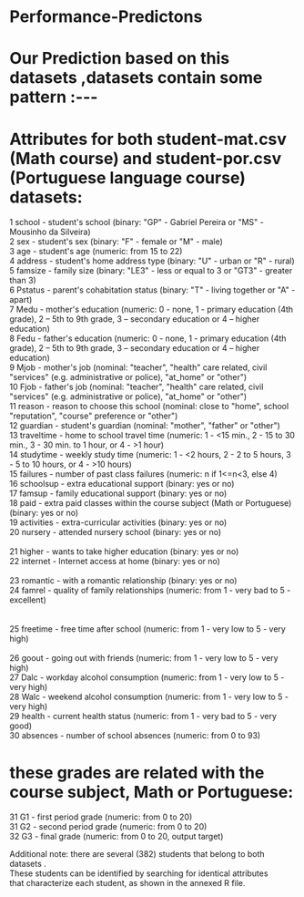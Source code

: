 # Performance-Predictons
# Our Prediction based on this datasets ,datasets contain some pattern :---
# Attributes for both student-mat.csv (Math course) and student-por.csv (Portuguese language course) datasets:
1 school - student's school (binary: "GP" - Gabriel Pereira or "MS" - Mousinho da Silveira)</br>
2 sex - student's sex (binary: "F" - female or "M" - male)</br>
3 age - student's age (numeric: from 15 to 22)</br>
4 address - student's home address type (binary: "U" - urban or "R" - rural)</br>
5 famsize - family size (binary: "LE3" - less or equal to 3 or "GT3" - greater than 3)</br>
6 Pstatus - parent's cohabitation status (binary: "T" - living together or "A" - apart)</br>
7 Medu - mother's education (numeric: 0 - none,  1 - primary education (4th grade), 2 – 5th to 9th grade, 3 – secondary education or 4 – higher education)</br>
8 Fedu - father's education (numeric: 0 - none,  1 - primary education (4th grade), 2 – 5th to 9th grade, 3 – secondary education or 4 – higher education)</br>
9 Mjob - mother's job (nominal: "teacher", "health" care related, civil "services" (e.g. administrative or police), "at_home" or "other")</br>
10 Fjob - father's job (nominal: "teacher", "health" care related, civil "services" (e.g. administrative or police), "at_home" or "other")</br>
11 reason - reason to choose this school (nominal: close to "home", school "reputation", "course" preference or "other")</br>
12 guardian - student's guardian (nominal: "mother", "father" or "other")</br>
13 traveltime - home to school travel time (numeric: 1 - <15 min., 2 - 15 to 30 min., 3 - 30 min. to 1 hour, or 4 - >1 hour)</br>
14 studytime - weekly study time (numeric: 1 - <2 hours, 2 - 2 to 5 hours, 3 - 5 to 10 hours, or 4 - >10 hours)</br>
15 failures - number of past class failures (numeric: n if 1<=n<3, else 4)</br>
16 schoolsup - extra educational support (binary: yes or no)</br>
17 famsup - family educational support (binary: yes or no)</br>
18 paid - extra paid classes within the course subject (Math or Portuguese) (binary: yes or no)</br>
19 activities - extra-curricular activities (binary: yes or no)</br>
20 nursery - attended nursery school (binary: yes or no)</br></br>
21 higher - wants to take higher education (binary: yes or no)</br>
22 internet - Internet access at home (binary: yes or no)</br></br>
23 romantic - with a romantic relationship (binary: yes or no)</br>
24 famrel - quality of family relationships (numeric: from 1 - very bad to 5 - excellent)</br></br></br>
25 freetime - free time after school (numeric: from 1 - very low to 5 - very high)</br></br>
26 goout - going out with friends (numeric: from 1 - very low to 5 - very high)</br>
27 Dalc - workday alcohol consumption (numeric: from 1 - very low to 5 - very high)</br>
28 Walc - weekend alcohol consumption (numeric: from 1 - very low to 5 - very high)</br>
29 health - current health status (numeric: from 1 - very bad to 5 - very good)</br>
30 absences - number of school absences (numeric: from 0 to 93)</br>

# these grades are related with the course subject, Math or Portuguese:
31 G1 - first period grade (numeric: from 0 to 20)</br>
31 G2 - second period grade (numeric: from 0 to 20)</br>
32 G3 - final grade (numeric: from 0 to 20, output target)</br>

Additional note: there are several (382) students that belong to both datasets . </br>
These students can be identified by searching for identical attributes</br>
that characterize each student, as shown in the annexed R file.</br>
